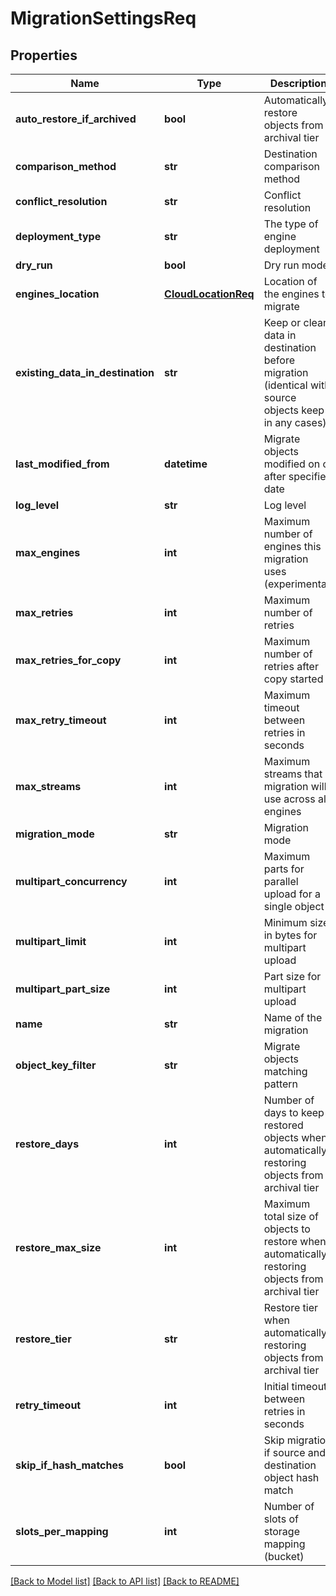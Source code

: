 # MigrationSettingsReq

## Properties
Name | Type | Description | Notes
------------ | ------------- | ------------- | -------------
**auto_restore_if_archived** | **bool** | Automatically restore objects from archival tier | [optional] 
**comparison_method** | **str** | Destination comparison method | [optional] 
**conflict_resolution** | **str** | Conflict resolution | [optional] 
**deployment_type** | **str** | The type of engine deployment | [optional] 
**dry_run** | **bool** | Dry run mode | [optional] 
**engines_location** | [**CloudLocationReq**](CloudLocationReq.md) | Location of the engines to migrate | [optional] 
**existing_data_in_destination** | **str** | Keep or clean data in destination before migration (identical with source objects keep in any cases) | [optional] 
**last_modified_from** | **datetime** | Migrate objects modified on or after specified date | [optional] 
**log_level** | **str** | Log level | [optional] 
**max_engines** | **int** | Maximum number of engines this migration uses (experimental) | [optional] 
**max_retries** | **int** | Maximum number of retries | [optional] 
**max_retries_for_copy** | **int** | Maximum number of retries after copy started | [optional] 
**max_retry_timeout** | **int** | Maximum timeout between retries in seconds | [optional] 
**max_streams** | **int** | Maximum streams that migration will use across all engines | [optional] 
**migration_mode** | **str** | Migration mode | [optional] 
**multipart_concurrency** | **int** | Maximum parts for parallel upload for a single object | [optional] 
**multipart_limit** | **int** | Minimum size in bytes for multipart upload | [optional] 
**multipart_part_size** | **int** | Part size for multipart upload | [optional] 
**name** | **str** | Name of the migration | [optional] 
**object_key_filter** | **str** | Migrate objects matching pattern | [optional] 
**restore_days** | **int** | Number of days to keep restored objects when automatically restoring objects from archival tier | [optional] 
**restore_max_size** | **int** | Maximum total size of objects to restore when automatically restoring objects from archival tier | [optional] 
**restore_tier** | **str** | Restore tier when automatically restoring objects from archival tier | [optional] 
**retry_timeout** | **int** | Initial timeout between retries in seconds | [optional] 
**skip_if_hash_matches** | **bool** | Skip migration if source and destination object hash match | [optional] 
**slots_per_mapping** | **int** | Number of slots of storage mapping (bucket) | [optional] 

[[Back to Model list]](../README.md#documentation-for-models) [[Back to API list]](../README.md#documentation-for-api-endpoints) [[Back to README]](../README.md)


